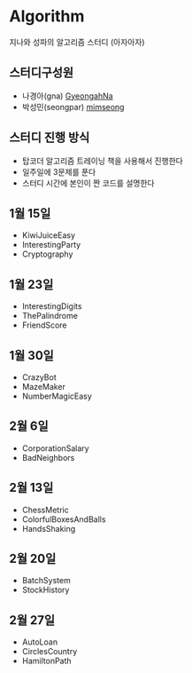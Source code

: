 # Algorithm
지나와 성파의 알고리즘 스터디 (아자아자)

## 스터디구성원

- 나경아(gna) [GyeongahNa](https://github.com/GyeongahNa)
- 박성민(seongpar) [mimseong](https://github.com/mimseong)

## 스터디 진행 방식

- 탑코더 알고리즘 트레이닝 책을 사용해서 진행한다
- 일주일에 3문제를 푼다
- 스터디 시간에 본인이 짠 코드를 설명한다

## 1월 15일

- KiwiJuiceEasy
- InterestingParty
- Cryptography

## 1월 23일

- InterestingDigits
- ThePalindrome
- FriendScore

## 1월 30일

- CrazyBot
- MazeMaker
- NumberMagicEasy

## 2월 6일

- CorporationSalary
- BadNeighbors

## 2월 13일

- ChessMetric
- ColorfulBoxesAndBalls
- HandsShaking

## 2월 20일

- BatchSystem
- StockHistory

## 2월 27일

- AutoLoan
- CirclesCountry
- HamiltonPath


